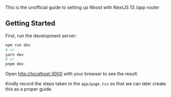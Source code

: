 This is the unofficial guide to setting up Nhost with NextJS 13 /app router

## Getting Started

First, run the development server:

```bash
npm run dev
# or
yarn dev
# or
pnpm dev
```

Open [http://localhost:3000](http://localhost:3000) with your browser to see the result.

Kindly record the steps taken in the `app/page.tsx` so that we can later create this as a proper guide.
